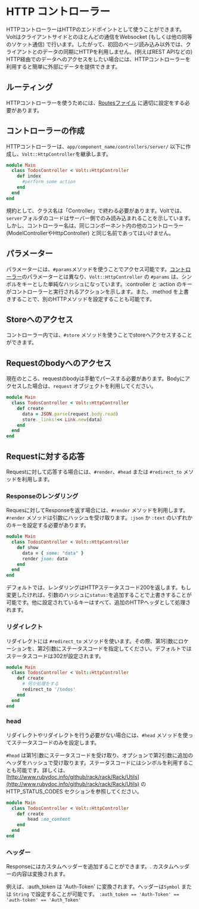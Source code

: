 # HTTP コントローラー


HTTPコントローラーはHTTPのエンドポイントとして使うことができます。Voltはクライアントサイドとのほとんどの通信をWebsocket (もしくは他の同等のソケット通信) で行います。したがって、初回のページ読み込み以外では、クライアントとのデータの同期にHTTPを利用しません。(例えばREST APIなどの) HTTP経由でのデータへのアクセスをしたい場合には、HTTPコントローラーを利用すると簡単に外部にデータを提供できます。

## ルーティング

HTTPコントローラーを使うためには、[Routesファイル](routes_file.md) に適切に設定をする必要があります。

## コントローラーの作成

HTTPコントローラーは、```app/component_name/controllers/server/``` 以下に作成し、```Volt::HttpController```を継承します。

```ruby
module Main
  class TodosController < Volt::HttpController
    def index
      #perform some action
    end
  end
end
```

規約として、クラス名は「Controller」で終わる必要があります。Voltでは、```server```フォルダのコードはサーバー側でのみ読み込まれることを示しています。しかし、コントローラー名は、同じコンポーネント内の他のコントローラー (ModelControllerやHttpController) と同じ名前であってはいけません。

## パラメーター

パラメーターには、```#params```メソッドを使うことでアクセス可能です。[コントローラー](controllers.md)のパラメーターとは異なり、```Volt::HttpController``` の ```#params``` は、シンボルをキーとした単純なハッシュになっています。:controller と :action のキーがコントローラーと実行されるアクションを示します。また、:method を上書きすることで、別のHTTPメソッドを設定することも可能です。

## Storeへのアクセス

コントローラー内では、```#store``` メソッドを使うことでstoreへアクセスすることができます。

## Requestのbodyへのアクセス

現在のところ、requestのbodyは手動でパースする必要があります。Bodyにアクセスした場合は、```request``` オブジェクトを利用してください。

```ruby
module Main
  class TodosController < Volt::HttpController
    def create
      data = JSON.parse(request.body.read)
      store._links!<< Link.new(data)
    end
  end
end
```

## Requestに対する応答

Requestに対して応答する場合には、```#render```、```#head``` または ```#redirect_to``` メソッドを利用します。

### Responseのレンダリング

Requesに対してResponseを返す場合には、```#render``` メソッドを利用します。```#render``` メソッドは引数にハッシュを受け取ります。```:json``` か ```:text``` のいずれかのキーを設定する必要があります。

```ruby
module Main
  class TodosController < Volt::HttpController
    def show
  	  data = { some: "data" }
  	  render json: data
    end
  end
end
```

デフォルトでは、レンダリングはHTTPステータスコード200を返します。もし変更したければ、引数のハッシュに```status:```を追加することで上書きすることが可能です。他に設定されているキーはすべて、追加のHTTPヘッダとして処理されます。

### リダイレクト

リダイレクトには ```#redirect_to``` メソッドを使います。その際、第1引数にロケーションを、第2引数にステータスコードを指定してください。デフォルトではステータスコードは302が設定されます。

```ruby
module Main
  class TodosController < Volt::HttpController
    def create
  	  # 何か処理をする
  	  redirect_to '/todos'
    end
  end
end
```

### head

リダイレクトやリダイレクトを行う必要がない場合には、```#head``` メソッドを使ってステータスコードのみを設定します。

```#head``` は第1引数にステータスコードを受け取り、オプションで第2引数に追加のヘッダをハッシュで受け取ります。ステータスコードにはシンボルを利用することも可能です。詳しくは、 [http://www.rubydoc.info/github/rack/rack/Rack/Utils](http://www.rubydoc.info/github/rack/rack/Rack/Utils) のHTTP_STATUS_CODES セクションを参照してください。

```ruby
module Main
  class TodosController < Volt::HttpController
    def create
    	head :no_content
    end
  end
end
```

### ヘッダー

Responseにはカスタムヘッダーを追加することができます。. カスタムヘッダーの内容は変換されます。

例えば、:auth_token は 'Auth-Token' に変換されます。ヘッダーは```Symbol``` または ```String``` で設定することが可能です。
   ```:auth_token == 'Auth-Token' == 'auth-token' == 'Auth_Token'```
